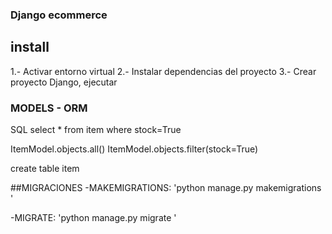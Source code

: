 ### Django ecommerce

## install
1.- Activar entorno virtual
2.- Instalar dependencias del proyecto
3.- Crear proyecto Django, ejecutar

### MODELS - ORM 

SQL
select * from item where stock=True

ItemModel.objects.all()
ItemModel.objects.filter(stock=True)

create table item

##MIGRACIONES
-MAKEMIGRATIONS:
'python manage.py makemigrations <name-app>'

-MIGRATE:
'python manage.py migrate <name-app>'